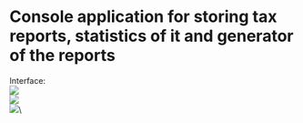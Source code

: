 # Console application for storing tax reports, statistics of it and generator of the reports
Interface:\
![](https://i.postimg.cc/9Q7V2zzK/Screenshot-2021-07-24-173427.jpg)\
![](https://i.postimg.cc/VNPwk1C6/Screenshot-2021-07-24-173512.jpg)\
![](https://i.postimg.cc/ZKgZX6Y6/Screenshot-2021-07-24-173522.jpg)\
